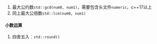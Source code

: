 1. 最大公约数`std::gcd(num0, num1)`，需要包含头文件`numeric`，c++17以上
2. 同上最大公倍数`std::lcm(num0, num1)`

#### 小数运算
1. 四舍五入：`std::round()`